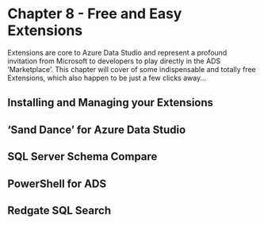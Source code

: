 # Chapter 8 - Free and Easy Extensions
Extensions are core to Azure Data Studio and represent a profound invitation from Microsoft to developers to play directly in the ADS ‘Marketplace’. This chapter will cover of some indispensable and totally free Extensions, which also happen to be just a few clicks away…

## Installing and Managing your Extensions
## ‘Sand Dance’ for Azure Data Studio

## SQL Server Schema Compare

## PowerShell for ADS

## Redgate SQL Search
